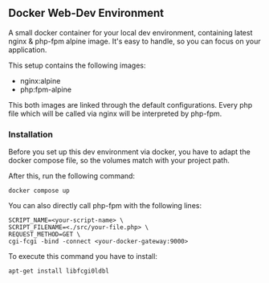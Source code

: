 Docker Web-Dev Environment
--------------------------
A small docker container for your local dev environment, containing latest nginx & php-fpm alpine image. It's easy to handle, so you can focus on your application.

This setup contains the following images:

- nginx:alpine
- php:fpm-alpine

This both images are linked through the default configurations. Every php file which will be called via nginx will be interpreted by php-fpm.

### Installation

Before you set up this dev environment via docker, you have to adapt the docker compose file, so the volumes match with your project path.

After this, run the following command:

```
docker compose up
```

You can also directly call php-fpm with the following lines:

```
SCRIPT_NAME=<your-script-name> \
SCRIPT_FILENAME=<./src/your-file.php> \
REQUEST_METHOD=GET \
cgi-fcgi -bind -connect <your-docker-gateway:9000>
```
To execute this command you have to install:

```
apt-get install libfcgi0ldbl
```
